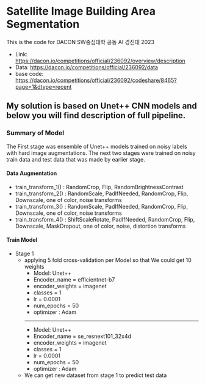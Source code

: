 # Satellite Image Building Area Segmentation
This is the code for DACON SW중심대학 공동 AI 경진대 2023
* Link: https://dacon.io/competitions/official/236092/overview/description
* Data: https://dacon.io/competitions/official/236092/data
* base code: https://dacon.io/competitions/official/236092/codeshare/8465?page=1&dtype=recent


## My solution is based on Unet++ CNN models and below you will find description of full pipeline.
### Summary of Model
The First stage was ensemble of Unet++ models trained on noisy labels with hard image augmentations.
The next two stages were trained on noisy train data and test data that was made by earlier stage.

#### Data Augmentation
* train_transform_1() : RandomCrop, Flip, RandomBrightnessContrast
* train_transform_2() : RandomScale, PadIfNeeded, RandomCrop, Flip, Downscale, one of color, noise transforms
* train_transform_3() : RandomScale, PadIfNeeded, RandomCrop, Flip, Downscale, one of color, noise transforms
* train_transform_4() : ShiftScaleRotate, PadIfNeeded, RandomCrop, Flip, Downscale, MaskDropout, one of color, noise, distortion transforms

#### Train Model
* Stage 1
  * applying 5 fold cross-validation per Model so that We could get 10 weights
    * Model: Unet++
    * Encoder_name = efficientnet-b7
    * encoder_weights = imagenet
    * classes = 1
    * lr = 0.0001
    * num_epochs = 50
    * optimizer : Adam
    -----------------------
    * Model: Unet++
    * Encoder_name = se_resnext101_32x4d
    * encoder_weights = imagenet
    * classes = 1
    * lr = 0.0001
    * num_epochs = 50
    * optimizer : Adam
  * We can get new dataset from stage 1 to predict test data





  
